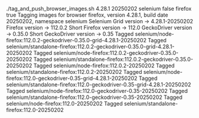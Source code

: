 ./tag_and_push_browser_images.sh 4.28.1 20250202 selenium false firefox true
Tagging images for browser firefox, version 4.28.1, build date 20250202, namespace selenium
Selenium Grid version -> 4.28.1-20250202
Firefox version -> 112.0.2
Short Firefox version -> 112.0
GeckoDriver version -> 0.35.0
Short GeckoDriver version -> 0.35
Tagged selenium/node-firefox:112.0.2-geckodriver-0.35.0-grid-4.28.1-20250202
Tagged selenium/standalone-firefox:112.0.2-geckodriver-0.35.0-grid-4.28.1-20250202
Tagged selenium/node-firefox:112.0.2-geckodriver-0.35.0-20250202
Tagged selenium/standalone-firefox:112.0.2-geckodriver-0.35.0-20250202
Tagged selenium/node-firefox:112.0.2-20250202
Tagged selenium/standalone-firefox:112.0.2-20250202
Tagged selenium/node-firefox:112.0-geckodriver-0.35-grid-4.28.1-20250202
Tagged selenium/standalone-firefox:112.0-geckodriver-0.35-grid-4.28.1-20250202
Tagged selenium/node-firefox:112.0-geckodriver-0.35-20250202
Tagged selenium/standalone-firefox:112.0-geckodriver-0.35-20250202
Tagged selenium/node-firefox:112.0-20250202
Tagged selenium/standalone-firefox:112.0-20250202
